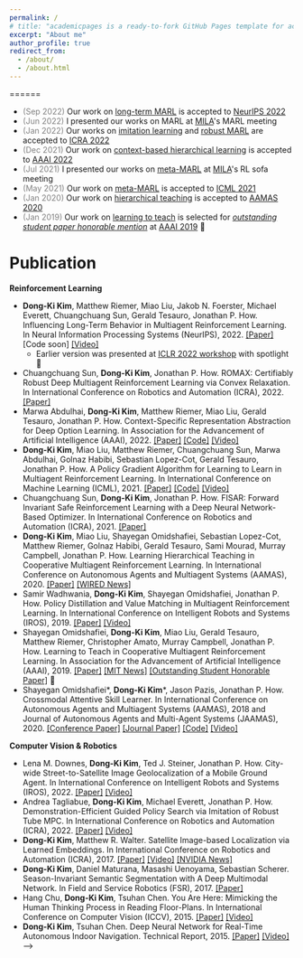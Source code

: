 ```yaml
---
permalink: /
# title: "academicpages is a ready-to-fork GitHub Pages template for academic personal websites"
excerpt: "About me"
author_profile: true
redirect_from: 
  - /about/
  - /about.html
---
```


<!-- I am a PhD student at MIT advised by <a href="https://scholar.google.com/citations?user=gX7rSCcAAAAJ&hl=en" target="_blank">Prof. Jonathan P. How</a>. I am fortunate to have <a href="https://www.jakobfoerster.com/" target="_blank">Prof. Jakob N. Foerster</a> at Oxford and <a href="http://people.csail.mit.edu/pulkitag/" target="_blank">Prof. Pulkit Agrawal</a> at MIT as my PhD committee members.

<!-- My research focuses on the fields of reinforcement learning and robotics. Specifically, I am interested in multiagent reinforcement learning (MARL) for learning to interact with other simultaneously learning agents. I am also interested in other related machine learning topics, such as meta-learning for enabling a robot to adapt fast to unseen situations, hierarchical learning for solving the delayed credit assignment issue, and safe learning for learning a policy without violating safety constraints.

Previously, I received my B.S. (*summa cum laude*) at Cornell, working on computer vision. Before MIT, I received guidance from wonderful advisors: <a href="https://www.ri.cmu.edu/ri-faculty/sebastian-scherer/" target="_blank">Prof. Sebastian Scherer</a> at CMU-RI, <a href="https://home.ttic.edu/~mwalter/" target="_blank">Prof. Matthew R. Walter</a> at TTIC, and <a href="https://www.nus.edu.sg/about/management/chen-tsuhan" target="_blank">Prof. Tsuhan Chen</a> at Cornell.

&#129302; Please refer to my <a href="https://github.com/dkkim93/dkkim93.github.io/blob/master/files/Kim_DongKi_Resume.pdf" target="_blank">CV</a> for more details about my education and experiences.

Selected News -->
======
* <span style="color:gray">(Sep 2022)</span> Our work on <a href="https://arxiv.org/pdf/2203.03535.pdf" target="_blank">long-term MARL</a> is accepted to <a href="https://nips.cc/" target="_blank">NeurIPS 2022</a>
* <span style="color:gray">(Jun 2022)</span> I presented our works on MARL at <a href="https://mila.quebec/en/mila/" target="_blank">MILA</a>'s MARL meeting
* <span style="color:gray">(Jan 2022)</span> Our works on <a href="https://arxiv.org/pdf/2109.09910.pdf" target="_blank">imitation learning</a> and <a href="https://arxiv.org/pdf/2109.06795.pdf" target="_blank">robust MARL</a> are accepted to <a href="https://www.icra2022.org/" target="_blank">ICRA 2022</a>
* <span style="color:gray">(Dec 2021)</span> Our work on <a href="https://arxiv.org/pdf/2109.09876.pdf" target="_blank">context-based hierarchical learning</a> is accepted to <a href="https://aaai.org/Conferences/AAAI-22/" target="_blank">AAAI 2022</a>
* <span style="color:gray">(Jul 2021)</span> I presented our works on <a href="https://arxiv.org/pdf/2011.00382.pdf" target="_blank">meta-MARL</a> at <a href="https://mila.quebec/en/mila/" target="_blank">MILA</a>'s RL sofa meeting
* <span style="color:gray">(May 2021)</span> Our work on <a href="https://arxiv.org/pdf/2011.00382.pdf" target="_blank">meta-MARL</a> is accepted to <a href="https://icml.cc/Conferences/2021" target="_blank">ICML 2021</a>
* <span style="color:gray">(Jan 2020)</span> Our work on <a href="https://arxiv.org/pdf/1903.03216.pdf" target="_blank">hierarchical teaching</a> is accepted to <a href="https://aamas2020.conference.auckland.ac.nz/" target="_blank">AAMAS 2020</a>
* <span style="color:gray">(Jan 2019)</span> Our work on <a href="https://arxiv.org/abs/1805.07830" target="_blank">learning to teach</a> is selected for <a href="https://aaai.org/Awards/paper.php" target="_blank">*outstanding student paper honorable mention*</a> at <a href="https://aaai.org/Conferences/AAAI-19/" target="_blank">AAAI 2019</a> &#127881;

Publication
======
**Reinforcement Learning**
* **Dong-Ki Kim**, Matthew Riemer, Miao Liu, Jakob N. Foerster, Michael Everett, Chuangchuang Sun, Gerald Tesauro, Jonathan P. How. Influencing Long-Term Behavior in Multiagent Reinforcement Learning. In Neural Information Processing Systems (NeurIPS), 2022. <a href="https://arxiv.org/pdf/2203.03535.pdf" target="_blank">[Paper]</a> [Code soon] <a href="https://sites.google.com/view/further-marl" target="_blank">[Video]</a>
  * Earlier version was presented at <a href="https://www.gamificationmas.com/" target="_blank">ICLR 2022 workshop</a> with spotlight &#127881;
* Chuangchuang Sun, **Dong-Ki Kim**, Jonathan P. How. ROMAX: Certifiably Robust Deep Multiagent Reinforcement Learning via Convex Relaxation. In International Conference on Robotics and Automation (ICRA), 2022. <a href="https://arxiv.org/pdf/2109.06795.pdf" target="_blank">[Paper]</a>
* Marwa Abdulhai, **Dong-Ki Kim**, Matthew Riemer, Miao Liu, Gerald Tesauro, Jonathan P. How. Context-Specific Representation Abstraction for Deep Option Learning. In Association for the Advancement of Artificial Intelligence (AAAI), 2022. <a href="https://arxiv.org/pdf/2109.09876.pdf" target="_blank">[Paper]</a> <a href="https://github.com/cradol/cradol" target="_blank">[Code]</a> <a href="https://sites.google.com/view/cradol/home" target="_blank">[Video]</a>
* **Dong-Ki Kim**, Miao Liu, Matthew Riemer, Chuangchuang Sun, Marwa Abdulhai, Golnaz Habibi, Sebastian Lopez-Cot, Gerald Tesauro, Jonathan P. How. A Policy Gradient Algorithm for Learning to Learn in Multiagent Reinforcement Learning. In International Conference on Machine Learning (ICML), 2021. <a href="https://arxiv.org/pdf/2011.00382.pdf" target="_blank">[Paper]</a> <a href="https://github.com/dkkim93/meta-mapg" target="_blank">[Code]</a> <a href="https://sites.google.com/view/meta-mapg/home" target="_blank">[Video]</a>
* Chuangchuang Sun, **Dong-Ki Kim**, Jonathan P. How. FISAR: Forward Invariant Safe Reinforcement Learning with a Deep Neural Network-Based Optimizer. In International Conference on Robotics and Automation (ICRA), 2021. <a href="https://arxiv.org/pdf/2006.11419.pdf" target="_blank">[Paper]</a>
* **Dong-Ki Kim**, Miao Liu, Shayegan Omidshafiei, Sebastian Lopez-Cot, Matthew Riemer, Golnaz Habibi, Gerald Tesauro, Sami Mourad, Murray Campbell, Jonathan P. How. Learning Hierarchical Teaching in Cooperative Multiagent Reinforcement Learning. In International Conference on Autonomous Agents and Multiagent Systems (AAMAS), 2020. <a href="https://arxiv.org/pdf/1903.03216.pdf" target="_blank">[Paper]</a> <a href="https://www.wired.com/brandlab/2019/06/robotic-future-bots-operate-together-learn/" target="_blank">[WIRED News]</a>
* Samir Wadhwania, **Dong-Ki Kim**, Shayegan Omidshafiei, Jonathan P. How. Policy Distillation and Value Matching in Multiagent Reinforcement Learning. In International Conference on Intelligent Robots and Systems (IROS), 2019. <a href="https://arxiv.org/pdf/1903.06592.pdf" target="_blank">[Paper]</a> <a href="https://www.youtube.com/watch?v=KWdXctJauwI&feature=youtu.be&ab_channel=DongKiKim" target="_blank">[Video]</a>
* Shayegan Omidshafiei, **Dong-Ki Kim**, Miao Liu, Gerald Tesauro, Matthew Riemer, Christopher Amato, Murray Campbell, Jonathan P. How. Learning to Teach in Cooperative Multiagent Reinforcement Learning. In Association for the Advancement of Artificial Intelligence (AAAI), 2019. <a href="https://arxiv.org/pdf/1805.07830.pdf" target="_blank">[Paper]</a> <a href="https://news.mit.edu/2019/learning-to-teach-to-speed-up-learning-0129" target="_blank">[MIT News]</a> <a href="https://aaai.org/Awards/paper.php" target="_blank">[Outstanding Student Honorable Paper]</a> &#127881;
* Shayegan Omidshafiei&#42;, **Dong-Ki Kim**&#42;, Jason Pazis, Jonathan P. How. Crossmodal Attentive Skill Learner. In International Conference on Autonomous Agents and Multiagent Systems (AAMAS), 2018 and Journal of Autonomous Agents and Multi-Agent Systems (JAAMAS), 2020. <a href="https://arxiv.org/pdf/1711.10314.pdf" target="_blank">[Conference Paper]</a> <a href="https://link.springer.com/article/10.1007/s10458-019-09439-5" target="_blank">[Journal Paper]</a> <a href="https://github.com/shayegano/CASL" target="_blank">[Code]</a> <a href="https://www.youtube.com/watch?v=pj8tva5YayA&ab_channel=ShayeganOmidshafiei" target="_blank">[Video]</a>

**Computer Vision & Robotics**
* Lena M. Downes, **Dong-Ki Kim**, Ted J. Steiner, Jonathan P. How. City-wide Street-to-Satellite Image Geolocalization of a Mobile Ground Agent. In International Conference on Intelligent Robots and Systems (IROS), 2022. <a href="https://arxiv.org/pdf/2203.05612.pdf" target="_blank">[Paper]</a> <a href="https://www.youtube.com/watch?v=06MOR0ozQeI&feature=youtu.be&ab_channel=LenaDownes" target="_blank">[Video]</a>
* Andrea Tagliabue, **Dong-Ki Kim**, Michael Everett, Jonathan P. How. Demonstration-Efficient Guided Policy Search via Imitation of Robust Tube MPC. In International Conference on Robotics and Automation (ICRA), 2022. <a href="https://arxiv.org/pdf/2109.09910.pdf" target="_blank">[Paper]</a> <a href="https://www.youtube.com/watch?v=idRxALlYHu8&ab_channel=AerospaceControlsLab" target="_blank">[Video]</a>
* **Dong-Ki Kim**, Matthew R. Walter. Satellite Image-based Localization via Learned Embeddings. In International Conference on Robotics and Automation (ICRA), 2017. <a href="https://arxiv.org/pdf/1704.01133.pdf" target="_blank">[Paper]</a> <a href="https://www.youtube.com/watch?v=58K1-0WpGNs&ab_channel=DongKiKim" target="_blank">[Video]</a> <a href="https://developer.nvidia.com/blog/satellite-images-help-track-a-vehicle/" target="_blank">[NVIDIA News]</a>
* **Dong-Ki Kim**, Daniel Maturana, Masashi Uenoyama, Sebastian Scherer. Season-Invariant Semantic Segmentation with A Deep Multimodal Network. In Field and Service Robotics (FSR), 2017. <a href="http://www.fsr.ethz.ch/papers/FSR_2017_paper_23.pdf" target="_blank">[Paper]</a>
* Hang Chu, **Dong-Ki Kim**, Tsuhan Chen. You Are Here: Mimicking the Human Thinking Process in Reading Floor-Plans. In International Conference on Computer Vision (ICCV), 2015. <a href="http://chenlab.ece.cornell.edu/people/Hang/publications/Hang_ICCV15.pdf" target="_blank">[Paper]</a> <a href="https://vimeo.com/142409054" target="_blank">[Video]</a>
* **Dong-Ki Kim**, Tsuhan Chen. Deep Neural Network for Real-Time Autonomous Indoor Navigation. Technical Report, 2015. <a href="https://arxiv.org/pdf/1511.04668.pdf" target="_blank">[Paper]</a> <a href="https://youtu.be/2Y08GRYnC3U" target="_blank">[Video]</a> -->
